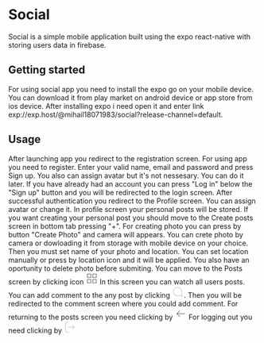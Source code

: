 # Social

Social is a simple mobile application built using the expo react-native with storing users data in firebase.

## Getting started

 For using social app you need to install the expo go on your mobile device.  You can download it from play market on android device or app store from ios device. 
 After installing expo i need open it and enter link exp://exp.host/@mihail18071983/social?release-channel=default. 

## Usage 

 After launching app you redirect to the registration screen. For using app you need to register. Enter your valid name, email and password and press Sign up. You also can assign avatar but it's not nessesary. You can do it later. If you have already had an account you can press "Log in" below the "Sign up" button and you will be redirected to the login screen. 
 After successful authentication you redirect to the Profile screen. You can assign avatar or change it. In profile screen your personal posts will be stored. 
 If you want creating your personal post you should move to the Create posts screen in bottom tab pressing "+". For creating photo you can press by button "Create Photo" and camera will appears. You can crete photo by camera or dowloading it from storage with mobile device on your choice. Then you must set name of your photo and location. You can set location manually or press by location icon and it will be applied. You also have an oportunity to delete photo before submiting.
 You can move to the Posts screen  by clicking icon <img src="./assets/images/grid.png" alt="grid image"/>
 In this screen you can watch all users posts. You can add comment to the any post by clicking ![comments](./assets/images/message-circle.png). Then you will be redirected to the comment screen where you could add comment. For returning to the posts screen you need clicking by ![back](./assets/images/arrow-left.png)
 For logging out you need clicking by ![Log out image](./assets/images/log-out.png)